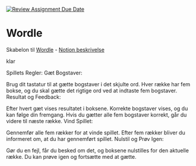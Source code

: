 [![Review Assignment Due Date](https://classroom.github.com/assets/deadline-readme-button-24ddc0f5d75046c5622901739e7c5dd533143b0c8e959d652212380cedb1ea36.svg)](https://classroom.github.com/a/SbgH9FA6)

# Wordle

Skabelon til [Wordle](https://www.nytimes.com/games/wordle/index.html) - [Notion beskrivelse](https://mercantec.notion.site/Wordle-101117d07e79459c8fc5b74e6984516a?pvs=4)

klar

Spillets Regler:
Gæt Bogstaver:

Brug dit tastatur til at gætte bogstaver i det skjulte ord.
Hver række har fem bokse, og du skal gætte det rigtige ord ved at indtaste fem bogstaver.
Resultat og Feedback:

Efter hvert gæt vises resultatet i boksene. Korrekte bogstaver vises, og du kan følge din fremgang.
Hvis du gætter alle fem bogstaver korrekt, går du videre til næste række.
Vind Spillet:

Gennemfør alle fem rækker for at vinde spillet.
Efter fem rækker bliver du informeret om, at du har gennemført spillet.
Nulstil og Prøv Igen:

Gør du en fejl, får du besked om det, og boksene nulstilles for den aktuelle række.
Du kan prøve igen og fortsætte med at gætte.
